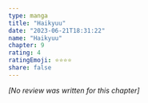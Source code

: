 ```yaml
---
type: manga
title: "Haikyuu"
date: "2023-06-21T18:31:22"
name: "Haikyuu"
chapter: 9
rating: 4
ratingEmoji: ⭐️⭐️⭐️⭐️
share: false
---
```


*[No review was written for this chapter]*
